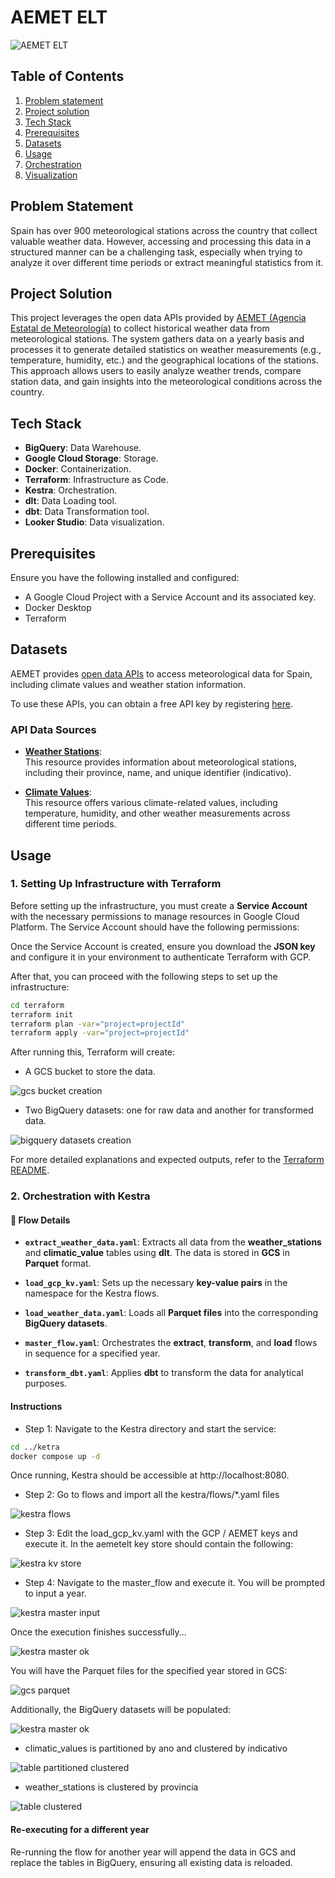 # AEMET ELT

![AEMET ELT](images/aemetelt.gif)

## Table of Contents
1. [Problem statement](#problem-statement)
2. [Project solution](#project-solution)
3. [Tech Stack](#tech-stack)
4. [Prerequisites](#prerequisites)
5. [Datasets](#datasets)
6. [Usage](#usage)
7. [Orchestration](#orchestration)
8. [Visualization](#visualization)

## Problem Statement

Spain has over 900 meteorological stations across the country that collect valuable weather data. However, accessing and processing this data in a structured manner can be a challenging task, especially when trying to analyze it over different time periods or extract meaningful statistics from it.

## Project Solution

This project leverages the open data APIs provided by [AEMET (Agencia Estatal de Meteorología)](https://opendata.aemet.es/dist/index.html) to collect historical weather data from meteorological stations. The system gathers data on a yearly basis and processes it to generate detailed statistics on weather measurements (e.g., temperature, humidity, etc.) and the geographical locations of the stations. This approach allows users to easily analyze weather trends, compare station data, and gain insights into the meteorological conditions across the country.

## Tech Stack

- **BigQuery**: Data Warehouse.
- **Google Cloud Storage**: Storage.
- **Docker**: Containerization.
- **Terraform**: Infrastructure as Code.
- **Kestra**: Orchestration.
- **dlt**: Data Loading tool.
- **dbt**: Data Transformation tool.
- **Looker Studio**: Data visualization.

## Prerequisites

Ensure you have the following installed and configured:

- A Google Cloud Project with a Service Account and its associated key.
- Docker Desktop
- Terraform

## Datasets

AEMET provides [open data APIs](https://opendata.aemet.es/dist/index.html?) to access meteorological data for Spain, including climate values and weather station information.

To use these APIs, you can obtain a free API key by registering [here](https://opendata.aemet.es/centrodedescargas/altaUsuario).


### API Data Sources

- **[Weather Stations](https://opendata.aemet.es/opendata/sh/0556af7a)**:  
  This resource provides information about meteorological stations, including their province, name, and unique identifier (indicativo).

- **[Climate Values](https://opendata.aemet.es/opendata/sh/b3aa9d28)**:  
  This resource offers various climate-related values, including temperature, humidity, and other weather measurements across different time periods.

## Usage

### 1. Setting Up Infrastructure with Terraform

Before setting up the infrastructure, you must create a **Service Account** with the necessary permissions to manage resources in Google Cloud Platform. The Service Account should have the following permissions:

Once the Service Account is created, ensure you download the **JSON key** and configure it in your environment to authenticate Terraform with GCP.

After that, you can proceed with the following steps to set up the infrastructure:

```sh
cd terraform
terraform init
terraform plan -var="project=projectId"
terraform apply -var="project=projectId"
```

After running this, Terraform will create:
* A GCS bucket to store the data.

![gcs bucket creation](images/bucket-creation.PNG)
* Two BigQuery datasets: one for raw data and another for transformed data.

![bigquery datasets creation](images/datasets-creation.PNG)

For more detailed explanations and expected outputs, refer to the [Terraform README](terraform/README.md).

### 2. Orchestration with Kestra

#### 🔹 **Flow Details**

- **`extract_weather_data.yaml`**: Extracts all data from the **weather_stations** and **climatic_value** tables using **dlt**. The data is stored in **GCS** in **Parquet** format.

- **`load_gcp_kv.yaml`**: Sets up the necessary **key-value pairs** in the namespace for the Kestra flows.

- **`load_weather_data.yaml`**: Loads all **Parquet files** into the corresponding **BigQuery datasets**.

- **`master_flow.yaml`**: Orchestrates the **extract**, **transform**, and **load** flows in sequence for a specified year.

- **`transform_dbt.yaml`**: Applies **dbt** to transform the data for analytical purposes.

#### **Instructions**

* Step 1: Navigate to the Kestra directory and start the service:
```sh
cd ../ketra
docker compose up -d
```
Once running, Kestra should be accessible at http://localhost:8080.

* Step 2: Go to flows and import all the kestra/flows/*.yaml files

![kestra flows](images/kestra-flows.PNG)

* Step 3: Edit the load_gcp_kv.yaml with the GCP / AEMET keys and execute it.
In the aemetelt key store should contain the following:

![kestra kv store](images/kestra-kv-store.PNG)

* Step 4: Navigate to the master_flow and execute it. You will be prompted to input a year.

![kestra master input](images/kestra-master-input.PNG)

Once the execution finishes successfully...

![kestra master ok](images/kestra-master-ok.PNG)

You will have the Parquet files for the specified year stored in GCS:

![gcs parquet](images/gcs-parquet.PNG)

Additionally, the BigQuery datasets will be populated:

![kestra master ok](images/bq-datasets-filled.PNG)

* climatic_values is partitioned by ano and clustered by indicativo

![table partitioned clustered](images/partitionedandclustered.PNG)

* weather_stations is clustered by provincia

![table clustered](images/clustered.PNG)

#### Re-executing for a different year

Re-running the flow for another year will append the data in GCS and replace the tables in BigQuery, ensuring all existing data is reloaded.